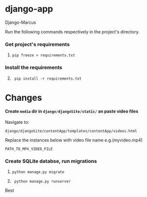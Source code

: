 # django-app
Django-Marcus

Run the following commands respectively in the project's directory.

### Get project's requirements
1. ```pip freeze > requirements.txt```

### Install the requirements
2. ``` pip install -r requirements.txt```


# Changes

#### Create ```media``` dir in ```django/djangoSite/static/``` an paste video files

Navigate to:

```django/djangoSite/contentApp/templates/contentApp/videos.html```

Replace the instances below with video file name e.g.(myvideo.mp4)


```PATH_TO_MP4_VIDEO_FILE```


### Create SQLite databse, run migrations

1. ```python manage.py migrate```

2. ``` python manage.py runserver```



Best
